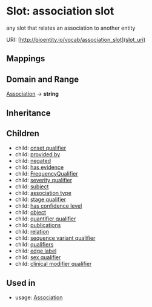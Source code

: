 # Slot: association slot


any slot that relates an association to another entity

URI: [http://bioentity.io/vocab/association_slot](slot_uri)
## Mappings

## Domain and Range

[Association](Association.md) -> **string**
## Inheritance

## Children

 *  child: [onset qualifier](onset_qualifier.md)
 *  child: [provided by](provided_by.md)
 *  child: [negated](negated.md)
 *  child: [has evidence](has_evidence.md)
 *  child: [FrequencyQualifier](FrequencyQualifier.md)
 *  child: [severity qualifier](severity_qualifier.md)
 *  child: [subject](subject.md)
 *  child: [association type](association_type.md)
 *  child: [stage qualifier](stage_qualifier.md)
 *  child: [has confidence level](has_confidence_level.md)
 *  child: [object](object.md)
 *  child: [quantifier qualifier](quantifier_qualifier.md)
 *  child: [publications](publications.md)
 *  child: [relation](relation.md)
 *  child: [sequence variant qualifier](sequence_variant_qualifier.md)
 *  child: [qualifiers](qualifiers.md)
 *  child: [edge label](edge_label.md)
 *  child: [sex qualifier](sex_qualifier.md)
 *  child: [clinical modifier qualifier](clinical_modifier_qualifier.md)
## Used in

 *  usage: [Association](Association.md)
